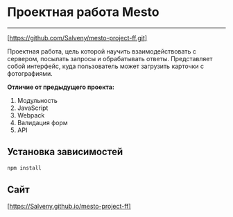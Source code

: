# Проектная работа Mesto
------------------------
[https://github.com/Salveny/mesto-project-ff.git]

Проектная работа, цель которой научить взаимодействовать с сервером, посылать запросы и обрабатывать ответы.  Представляет собой интерфейс, куда пользователь может загрузить карточки с фотографиями.  

**Отличие от предыдущего проекта:**
1. Модульность
2. JavaScript
3. Webpack
4. Валидация форм
5. API

## Установка зависимостей
```html
npm install
```
## Сайт
[https://Salveny.github.io/mesto-project-ff]


